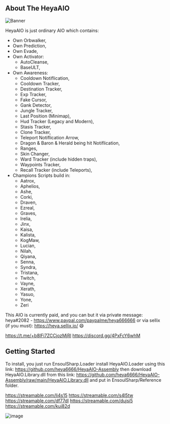 ## About The HeyaAIO

![Banner](https://user-images.githubusercontent.com/53314225/176193399-6df4202e-8400-4c8b-b571-b1c7ea9fd78d.png)


HeyaAIO is just ordinary AIO which contains:
* Own Orbwalker,
* Own Prediction,
* Own Evade,
* Own Activator:
  - AutoCleanse,
  - BaseULT,
* Own Awareness:
  - Cooldown Notiflication,
  - Cooldown Tracker,
  - Destination Tracker,
  - Exp Tracker,
  - Fake Cursor,
  - Gank Detector,
  - Jungle Tracker,
  - Last Position (Minimap),
  - Hud Tracker (Legacy and Modern),
  - Stasis Tracker,
  - Clone Tracker,
  - Teleport Notiflication Arrow,
  - Dragon & Baron & Herald being hit Notiflication,
  - Ranges,
  - Skin Changer,
  - Ward Tracker (include hidden traps),
  - Waypoints Tracker,
  - Recall Tracker (include Teleports),
* Champions Scripts build in:
  - Aatrox,
  - Aphelios,
  - Ashe,
  - Corki,
  - Draven,
  - Ezreal,
  - Graves,
  - Irelia,
  - Jinx,
  - Kaisa,
  - Kalista,
  - KogMaw,
  - Lucian,
  - Nilah,
  - Qiyana,
  - Senna,
  - Syndra,
  - Tristana,
  - Twitch,
  - Vayne,
  - Xerath,
  - Yasuo,
  - Yone,
  - Zeri
  
This AIO is currently paid, and you can but it via private message:
heya#2082 - https://www.paypal.com/paypalme/heya666666 or via sellix (if you must): https://heya.sellix.io/
:smile:

https://t.me/+b8lFi7ZCCjozMjRl 
https://discord.gg/4PxFcY6whM

## Getting Started
To install, you just run EnsoulSharp.Loader install HeyaAIO.Loader using this link: https://github.com/heya6666/HeyaAIO-Assembly then download HeyaAIO.Library.dll from this link: https://github.com/heya6666/HeyaAIO-Assembly/raw/main/HeyaAIO.Library.dll and put in EnsoulSharp/Reference folder.

https://streamable.com/li4s15
https://streamable.com/s4l5tw
https://streamable.com/df77dl
https://streamable.com/dujsi5
https://streamable.com/kuj82d

![image](https://user-images.githubusercontent.com/53314225/161516237-4c6b0856-522c-4055-8e28-72996c31837a.png)
